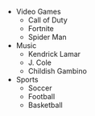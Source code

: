 * Video Games
  * Call of Duty
  * Fortnite
  * Spider Man
* Music
  * Kendrick Lamar
  * J. Cole
  * Childish Gambino
* Sports
  * Soccer
  * Football
  * Basketball
